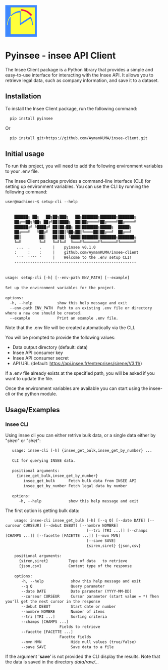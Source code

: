 
<img src="static\img\Insee_logo.png" alt="Logo" height="100">


# Pyinsee - insee API Client

The Insee Client package is a Python library that provides a simple and easy-to-use interface for interacting with the Insee API. It allows you to retrieve legal data, such as company information, and save it to a dataset.



## Installation

To install the Insee Client package, run the following command:

```bash
  pip install pyinsee
```

Or 

```bash
  pip install git+https://github.com/AymanKUMA/insee-client.git 
```


## Initial usage

To run this project, you will need to add the following environment variables to your .env file.

The Insee Client package provides a command-line interface (CLI) for setting up environment variables. You can use the CLI by running the following command:

```
user@machine:~$ setup-cli --help


    ██████╗ ██╗   ██╗██╗███╗   ██╗███████╗███████╗███████╗
    ██╔══██╗╚██╗ ██╔╝██║████╗  ██║██╔════╝██╔════╝██╔════╝
    ██████╔╝ ╚████╔╝ ██║██╔██╗ ██║███████╗█████╗  █████╗
    ██╔═══╝   ╚██╔╝  ██║██║╚██╗██║╚════██║██╔══╝  ██╔══╝
    ██║        ██║   ██║██║ ╚████║███████║███████╗███████╗
    ╚═╝        ╚═╝   ╚═╝╚═╝  ╚═══╝╚══════╝╚══════╝╚══════╝
     ...  .    .     |    pyinsee v0.1.0
    :     :    :     |    github.com/AymanKUMA/insee-client
     '''  '''' '     |    Welcome to the .env setup CLI!
    ------------------------------------------------------


usage: setup-cli [-h] [--env-path ENV_PATH] [--example]

Set up the environment variables for the project.

options:
  -h, --help           show this help message and exit
  --env-path ENV_PATH  Path to an existing .env file or directory where a new one should be created.
  --example            Print an example .env file.
```

Note that the .env file will be created automatically via the CLI. 

You will be prompted to provide the following values:

* Data output directory (default: data)
* Insee API consumer key
* Insee API consumer secret
* API URL (default: https://api.insee.fr/entreprises/sirene/V3.11/)

If a .env file already exists at the specified path, you will be asked if you want to update the file.

Once the environment variables are available you can start using the insee-cli or the python module.




## Usage/Examples

### Insee CLI

Using insee cli you can either retrive bulk data, or a single data either by "*siren*" or "*siret*": 
```
   usage: insee-cli [-h] {insee_get_bulk,insee_get_by_number} ...

   CLI for querying INSEE data.

   positional arguments:
     {insee_get_bulk,insee_get_by_number}
        insee_get_bulk      Fetch bulk data from INSEE API
        insee_get_by_number Fetch legal data by number

   options:
      -h, --help            show this help message and exit
```

The first option is getting bulk data: 
```
    usage: insee-cli insee_get_bulk [-h] [--q Q] [--date DATE] [--curseur CURSEUR] [--debut DEBUT] [--nombre NOMBRE]
                                    [--tri [TRI ...]] [--champs [CHAMPS ...]] [--facette [FACETTE ...]] [--mvn MVN]
                                    [--save SAVE]
                                    {siren,siret} {json,csv}

    positional arguments:
      {siren,siret}         Type of data   to retrieve
      {json,csv}            Content type of the response

    options:
       -h, --help            show this help message and exit
       --q Q                 Query parameter
       --date DATE           Date parameter (YYYY-MM-DD)
       --curseur CURSEUR     Cursor parameter (start value = *) Then you'll get the next cursor in the response
       --debut DEBUT         Start date or number
       --nombre NOMBRE       Number of items
       --tri [TRI ...]       Sorting criteria
       --champs [CHAMPS ...]
                        Fields to retrieve
       --facette [FACETTE ...]
                        Facette fields
       --mvn MVN             Hide null values (true/false)
       --save SAVE           Save data to a file
```

If the argument '**save**' is not provided the CLI display the results. Note that the data is saved in the directory *data/raw/...*


